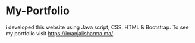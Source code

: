 # My-Portfolio
 i developed this website using Java script, CSS, HTML &amp; Bootstrap. To see my portfolio visit https://imanjalisharma.ma/
